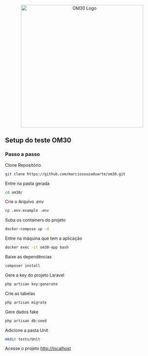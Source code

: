 
<p align="center"><a href="https://om30.com.br" target="_blank"><img src="https://h77b30.p3cdn1.secureserver.net/wp-content/uploads/2022/06/logo-om30-1.png" width="400" alt="OM30 Logo"></a></p>

## Setup do teste OM30

### Passo a passo
Clone Repositório
```sh
git clone https://github.com/marciosouzaduarte/om30.git
```

Entre na pasta gerada
```sh
cd om30/
```

Crie o Arquivo .env
```sh
cp .env.example .env
```

Suba os containers do projeto
```sh
docker-compose up -d
```

Entre na máquina que tem a aplicação
```sh
docker exec -it om30-app bash
```


Baixe as dependências
```sh
composer install
```

Gere a key do projeto Laravel
```sh
php artisan key:generate
```

Crie as tabelas
```sh
php artisan migrate
```

Gere dados fake
```sh
php artisan db:seed
```

Adicione a pasta Unit
```sh
mkdir tests/Unit
```


Acesse o projeto
[http://localhost](http://localhost)
